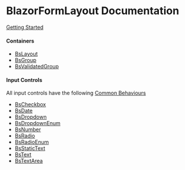 ﻿# BlazorFormLayout Documentation

[Getting Started](GettingStarted.md)

#### Containers

 - [BsLayout](BsLayout.md)
 - [BsGroup](BsGroup.md)
 - [BsValidatedGroup](BsValidatedGroup.md)

#### Input Controls

All input controls have the following [Common Behaviours](CommonBehaviours.md)

 - [BsCheckbox](controls/BsCheckbox.md)
 - [BsDate](controls/BsDate.md)
 - [BsDropdown](controls/BsDropdown.md)
 - [BsDropdownEnum](controls/BsDropdownEnum.md)
 - [BsNumber](controls/BsNumber.md)
 - [BsRadio](controls/BsRadio.md)
 - [BsRadioEnum](controls/BsRadioEnum.md)
 - [BsStaticText](controls/BsStaticText.md)
 - [BsText](controls/BsText.md)
 - [BsTextArea](controls/BsTextArea.md)
 